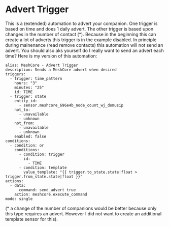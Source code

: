 #  Advert Trigger
This is a (extended) automation to advert your companion. One trigger is based on time and does 1 daily advert. The other trigger is based upon changes in the number of contact (*). Because in the beginning this can create a lot of adverts this trigger is in the example disabled. In principle during mainenance (read remove contacts) this automation will not send an advert. You should also aks yourself do I really want to send an advert each time?
Here is my version of this automation:

```
alias: MeshCore - Advert Trigger
description: Sends a MeshCore advert when desired
triggers:
  - trigger: time_pattern
    hours: "3"
    minutes: "25"
    id: TIME
  - trigger: state
    entity_id:
      - sensor.meshcore_696e4b_node_count_wj_domusip
    not_to:
      - unavailable
      - unknown
    not_from:
      - unavailable
      - unknown
    enabled: false
conditions:
  - condition: or
    conditions:
      - condition: trigger
        id:
          - TIME
      - condition: template
        value_template: "{{ trigger.to_state.state|float > trigger.from_state.state|float }}"
actions:
  - data:
      command: send_advert true
    action: meshcore.execute_command
mode: single
```
(* a change of the number of companions would be better because only this type requires an advert. However I did not want to create an additional template sensor for this).
